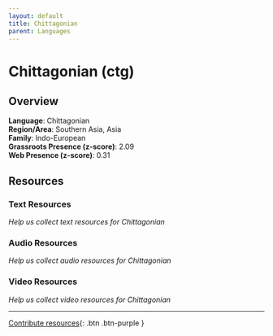 ```yaml
---
layout: default
title: Chittagonian
parent: Languages
---
```


# Chittagonian (ctg)

## Overview

**Language**: Chittagonian  
**Region/Area**: Southern Asia, Asia  
**Family**: Indo-European  
**Grassroots Presence (z-score)**: 2.09  
**Web Presence (z-score)**: 0.31  

## Resources

### Text Resources
*Help us collect text resources for Chittagonian*

### Audio Resources
*Help us collect audio resources for Chittagonian*

### Video Resources
*Help us collect video resources for Chittagonian*

---

[Contribute resources](https://forms.office.com/e/1SfLJx3u1r){: .btn .btn-purple }
